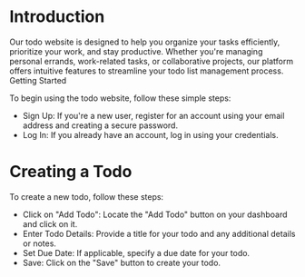 # Introduction

Our todo website is designed to help you organize your tasks efficiently, prioritize your work, and stay productive. Whether you're managing personal errands, work-related tasks, or collaborative projects, our platform offers intuitive features to streamline your todo list management process.
Getting Started

To begin using the todo website, follow these simple steps:

- Sign Up: If you're a new user, register for an account using your email address and creating a secure password.
- Log In: If you already have an account, log in using your credentials.

# Creating a Todo

To create a new todo, follow these steps:

- Click on "Add Todo": Locate the "Add Todo" button on your dashboard and click on it.
- Enter Todo Details: Provide a title for your todo and any additional details or notes.
- Set Due Date: If applicable, specify a due date for your todo.
- Save: Click on the "Save" button to create your todo.